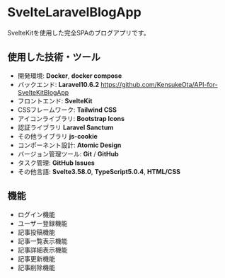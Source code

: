 # SvelteLaravelBlogApp
SvelteKitを使用した完全SPAのブログアプリです。

## 使用した技術・ツール
- 開発環境: __Docker__, __docker compose__
- バックエンド: __Laravel10.6.2__
https://github.com/KensukeOta/API-for-SvelteKitBlogApp
- フロントエンド: __SvelteKit__
- CSSフレームワーク: __Tailwind CSS__
- アイコンライブラリ: __Bootstrap Icons__
- 認証ライブラリ __Laravel Sanctum__
- その他ライブラリ __js-cookie__
- コンポーネント設計: __Atomic Design__
- バージョン管理ツール: __Git__ / __GitHub__
- タスク管理: __GitHub Issues__
- その他言語: __Svelte3.58.0__, __TypeScript5.0.4__, __HTML/CSS__

## 機能
- ログイン機能
- ユーザー登録機能
- 記事投稿機能
- 記事一覧表示機能
- 記事詳細表示機能
- 記事更新機能
- 記事削除機能
